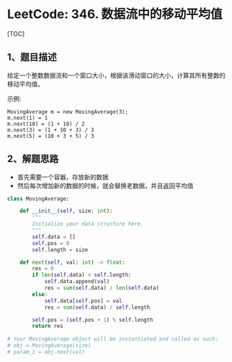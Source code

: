 # LeetCode: 346. 数据流中的移动平均值

[TOC]

## 1、题目描述

给定一个整数数据流和一个窗口大小，根据该滑动窗口的大小，计算其所有整数的移动平均值。

示例:

```
MovingAverage m = new MovingAverage(3);
m.next(1) = 1
m.next(10) = (1 + 10) / 2
m.next(3) = (1 + 10 + 3) / 3
m.next(5) = (10 + 3 + 5) / 3
```



## 2、解题思路

- 首先需要一个容器，存放新的数据
- 然后每次增加新的数据的时候，就会替换老数据，并且返回平均值



```python
class MovingAverage:

    def __init__(self, size: int):
        """
        Initialize your data structure here.
        """
        self.data = []
        self.pos = 0
        self.length = size

    def next(self, val: int) -> float:
        res = 0
        if len(self.data) < self.length:
            self.data.append(val)
            res = sum(self.data) / len(self.data)
        else:
            self.data[self.pos] = val
            res = sum(self.data) / self.length

        self.pos = (self.pos + 1) % self.length
        return res
    
# Your MovingAverage object will be instantiated and called as such:
# obj = MovingAverage(size)
# param_1 = obj.next(val)

```

